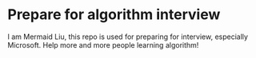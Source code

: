 # Prepare for algorithm interview
I am Mermaid Liu, this repo is used for preparing for interview, especially Microsoft.
Help more and more people learning algorithm!
